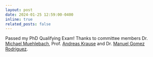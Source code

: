 ```yaml
---
layout: post
date: 2024-01-25 12:59:00-0400
inline: true
related_posts: false
---
```


Passed my PhD Qualifying Exam! Thanks to committee members Dr. [Michael Muehlebach](https://sites.google.com/view/mmuehlebach/), Prof. [Andreas Krause]() and Dr. [Manuel Gomez Rodriguez](https://people.mpi-sws.org/~manuelgr/).
